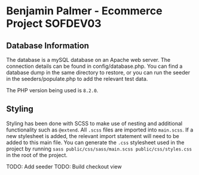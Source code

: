 # Benjamin Palmer - Ecommerce Project SOFDEV03

## Database Information

The database is a mySQL database on an Apache web server. The connection details can be found in config/database.php. You can find a database dump in the same directory to restore, or you can run the seeder in the seeders/populate.php to add the relevant test data.

The PHP version being used is `8.2.0`.

## Styling

Styling has been done with SCSS to make use of nesting and additional functionality such as `@extend`. All `.scss` files are imported into `main.scss`. If a new stylesheet is added, the relevant import statement will need to be added to this main file. You can generate the `.css` stylesheet used in the project by running `sass public/css/sass/main.scss public/css/styles.css` in the root of the project.

TODO: Add seeder
TODO: Build checkout view
